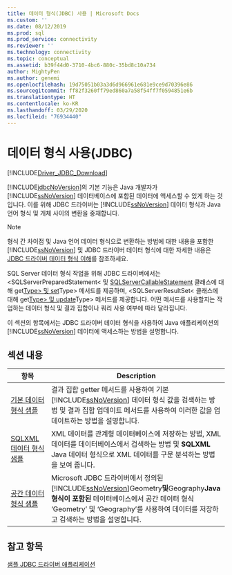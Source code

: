 ```yaml
---
title: 데이터 형식(JDBC) 사용 | Microsoft Docs
ms.custom: ''
ms.date: 08/12/2019
ms.prod: sql
ms.prod_service: connectivity
ms.reviewer: ''
ms.technology: connectivity
ms.topic: conceptual
ms.assetid: b39f44d0-3710-4bc6-880c-35bd8c10a734
author: MightyPen
ms.author: genemi
ms.openlocfilehash: 19d75051b03a3d6d966961e681e9ce9d70396e86
ms.sourcegitcommit: ff82f3260ff79ed860a7a58f54ff7f0594851e6b
ms.translationtype: HT
ms.contentlocale: ko-KR
ms.lasthandoff: 03/29/2020
ms.locfileid: "76934440"
---
```

# <a name="working-with-data-types-jdbc"></a>데이터 형식 사용(JDBC)

[!INCLUDE[Driver_JDBC_Download](../../includes/driver_jdbc_download.md)]

[!INCLUDE[jdbcNoVersion](../../includes/jdbcnoversion_md.md)]의 기본 기능은 Java 개발자가 [!INCLUDE[ssNoVersion](../../includes/ssnoversion-md.md)] 데이터베이스에 포함된 데이터에 액세스할 수 있게 하는 것입니다. 이를 위해 JDBC 드라이버는 [!INCLUDE[ssNoVersion](../../includes/ssnoversion-md.md)] 데이터 형식과 Java 언어 형식 및 개체 사이의 변환을 중재합니다.  
  
> [!NOTE]  
> 형식 간 차이점 및 Java 언어 데이터 형식으로 변환하는 방법에 대한 내용을 포함한 [!INCLUDE[ssNoVersion](../../includes/ssnoversion-md.md)] 및 JDBC 드라이버 데이터 형식에 대한 자세한 내용은 [JDBC 드라이버 데이터 형식 이해](../../connect/jdbc/understanding-the-jdbc-driver-data-types.md)를 참조하세요.  
  
SQL Server 데이터 형식 작업을 위해 JDBC 드라이버에서는 \<SQLServerPreparedStatement\< 및 [SQLServerCallableStatement](../../connect/jdbc/reference/sqlserverpreparedstatement-class.md) 클래스에 대해 get[Type> 및 set](../../connect/jdbc/reference/sqlservercallablestatement-class.md)Type> 메서드를 제공하며, \<SQLServerResultSet\< 클래스에 대해 get[Type> 및 update](../../connect/jdbc/reference/sqlserverresultset-class.md)Type> 메서드를 제공합니다. 어떤 메서드를 사용할지는 작업하는 데이터 형식 및 결과 집합이나 쿼리 사용 여부에 따라 달라집니다.  
  
이 섹션의 항목에서는 JDBC 드라이버 데이터 형식을 사용하여 Java 애플리케이션의 [!INCLUDE[ssNoVersion](../../includes/ssnoversion-md.md)] 데이터에 액세스하는 방법을 설명합니다.  
  
## <a name="in-this-section"></a>섹션 내용  
  
|항목|Description|  
|-----------|-----------------|  
|[기본 데이터 형식 샘플](../../connect/jdbc/basic-data-types-sample.md)|결과 집합 getter 메서드를 사용하여 기본 [!INCLUDE[ssNoVersion](../../includes/ssnoversion-md.md)] 데이터 형식 값을 검색하는 방법 및 결과 집합 업데이트 메서드를 사용하여 이러한 값을 업데이트하는 방법을 설명합니다.|  
|[SQLXML 데이터 형식 샘플](../../connect/jdbc/sqlxml-data-type-sample.md)|XML 데이터를 관계형 데이터베이스에 저장하는 방법, XML 데이터를 데이터베이스에서 검색하는 방법 및 **SQLXML** Java 데이터 형식으로 XML 데이터를 구문 분석하는 방법을 보여 줍니다.|  
|[공간 데이터 형식 샘플](../../connect/jdbc/spatial-data-types-sample.md)|Microsoft JDBC 드라이버에서 정의된 [!INCLUDE[ssNoVersion](../../includes/ssnoversion-md.md)]Geometry**및**Geography**Java 형식이 포함된** 데이터베이스에서 공간 데이터 형식 ‘Geometry’ 및 ‘Geography’를 사용하여 데이터를 저장하고 검색하는 방법을 설명합니다.|

## <a name="see-also"></a>참고 항목

[샘플 JDBC 드라이버 애플리케이션](../../connect/jdbc/sample-jdbc-driver-applications.md)  
